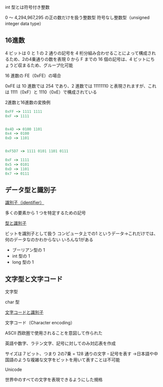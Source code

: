  int 型とは符号付き整数

 0 ～ 4,294,967,295 の正の数だけを扱う整数型 符号なし整数型（unsigned integer data type）

## 16進数

4 ビットは 0 と 1 の 2 通りの記号を 4 桁分組み合わせることによって構成されるため、2の4乗通りの数を表現
0 から F までの 16 個の記号は、4 ビットにちょうど収まるため、グループ化可能


16 進数の FE（0xFE）の場合

0xFE は 10 進数では 254 であり、2 進数では 11111110 と表現されますが、これは 1111（0xF）と 1110（0xE）で構成されている

2進数と16進数の変換例

```ruby
0xFF -> 1111 1111
0xF -> 1111


0x4D -> 0100 1101
0x4 -> 0100
0xD -> 1101


0xF5D7 -> 1111 0101 1101 0111

0xF -> 1111
0x5 -> 0101
0xD -> 1101
0x7 -> 0111
```

## データ型と識別子

<u>識別子（identifier）</u>

多くの要素から 1 つを特定するための記号

<u>型と識別子</u>

ビットを識別子として扱う
コンピュータ上での1 というデータ→これだけでは、何のデータなのかわからない
いろんな1がある

- ブーリアン型の 1
- int 型の 1
- long 型の 1

## 文字型と文字コード

文字型

char 型

<u>文字コードと識別子</u>

文字コード（Character encoding）

ASCII
西欧圏で使用されることを意図して作られた

英語や数字、ラテン文字、記号に対してのみ対応表を作成

サイズは 7 ビット、つまり 2の7乗 = 128 通りの文字・記号を表す
→日本語や中国語のような複雑な文字をビットを用いて表すことは不可能


Unicode

世界中のすべての文字を表現できるようにした規格

